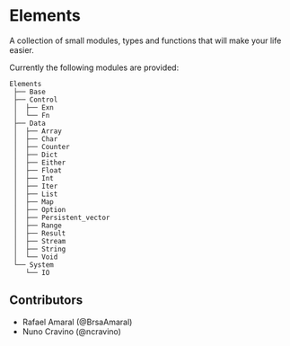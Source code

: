 # Elements

A collection of small modules, types and functions that will make your life easier.

Currently the following modules are provided:

```
Elements
 ├── Base
 ├── Control
 │  ├── Exn
 │  └── Fn
 ├── Data
 │  ├── Array
 │  ├── Char
 │  ├── Counter
 │  ├── Dict
 │  ├── Either
 │  ├── Float
 │  ├── Int
 │  ├── Iter
 │  ├── List
 │  ├── Map
 │  ├── Option
 │  ├── Persistent_vector
 │  ├── Range
 │  ├── Result
 │  ├── Stream
 │  ├── String
 │  └── Void
 └── System
    └── IO
```

## Contributors

- Rafael Amaral (@BrsaAmaral)
- Nuno Cravino (@ncravino)
